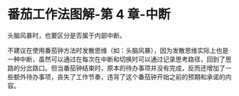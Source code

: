 # 番茄工作法图解-第 4 章-中断



头脑风暴时，也要区分是否属于内部中断。

不建议在使用番茄钟方法时发散思维（如：头脑风暴），因为发散思维实际上也是一种中断，虽然可以通过在每次在中断和切换时可以通过记录思考路径，回到了思路的分岔路口。但当番茄钟结束时，原本的待办事项并没有完成，反而还增加了一些额外待办事项，丧失了工作节奏，违背了这个番茄钟开始之前的预期和承诺的内容。
